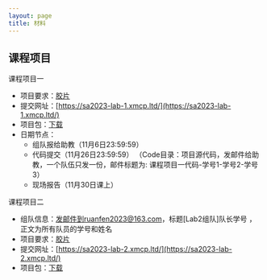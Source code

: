 ```yaml
---
layout: page
title: 材料
---
```


## 课程项目

课程项目一
- 项目要求：[胶片](https://xiongyingfei.github.io/SA_new/2023/slides/course_project_1.pdf)
- 提交网址：[https://sa2023-lab-1.xmcp.ltd/](https://sa2023-lab-1.xmcp.ltd/)
- 项目包：[下载](https://xiongyingfei.github.io/SA_new/2023/slides/lab1-handout.7z)
- 日期节点：
  * 组队报给助教（11月6日23:59:59）
  * 代码提交（11月26日23:59:59）
   （Code目录：项目源代码，发邮件给助教，一个队伍只发一份，邮件标题为: 课程项目一代码-学号1-学号2-学号3）
  * 现场报告（11月30日课上）

课程项目二
  - 组队信息：发邮件到ruanfen2023@163.com，标题\[Lab2组队\]队长学号 ，正文为所有队员的学号和姓名
  - 项目要求：[胶片](https://xiongyingfei.github.io/SA_new/2023/slides/course_project_2.pdf)
  - 提交网址：[https://sa2023-lab-2.xmcp.ltd/](https://sa2023-lab-2.xmcp.ltd/)
  - 项目包：[下载](https://xiongyingfei.github.io/SA_new/2023/slides/lab2-handout.7z)
